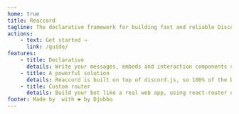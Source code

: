 ```yaml
---
home: true
title: Reaccord
tagline: The declarative framework for building fast and reliable Discord apps.
actions:
    - text: Get started →
      link: /guide/
features:
    - title: Declarative
      details: Write your messages, embeds and interaction components using React, JSX & Hooks.
    - title: A powerful solution
      details: Reaccord is built on top of discord.js, so 100% of the Discord API is available to you.
    - title: Custom router
      details: Build your bot like a real web app, using react-router under the hood.
footer: Made by  with ❤️ by Djobbo
---
```

